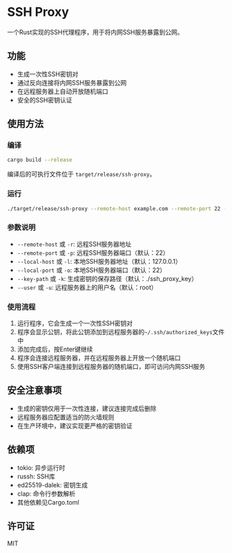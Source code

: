 # SSH Proxy

一个Rust实现的SSH代理程序，用于将内网SSH服务暴露到公网。

## 功能

- 生成一次性SSH密钥对
- 通过反向连接将内网SSH服务暴露到公网
- 在远程服务器上自动开放随机端口
- 安全的SSH密钥认证

## 使用方法

### 编译

```bash
cargo build --release
```

编译后的可执行文件位于 `target/release/ssh-proxy`。

### 运行

```bash
./target/release/ssh-proxy --remote-host example.com --remote-port 22 --user username
```

### 参数说明

- `--remote-host` 或 `-r`: 远程SSH服务器地址
- `--remote-port` 或 `-p`: 远程SSH服务器端口（默认：22）
- `--local-host` 或 `-l`: 本地SSH服务器地址（默认：127.0.0.1）
- `--local-port` 或 `-o`: 本地SSH服务器端口（默认：22）
- `--key-path` 或 `-k`: 生成密钥的保存路径（默认：./ssh_proxy_key）
- `--user` 或 `-u`: 远程服务器上的用户名（默认：root）

### 使用流程

1. 运行程序，它会生成一个一次性SSH密钥对
2. 程序会显示公钥，将此公钥添加到远程服务器的`~/.ssh/authorized_keys`文件中
3. 添加完成后，按Enter键继续
4. 程序会连接远程服务器，并在远程服务器上开放一个随机端口
5. 使用SSH客户端连接到远程服务器的随机端口，即可访问内网SSH服务

## 安全注意事项

- 生成的密钥仅用于一次性连接，建议连接完成后删除
- 远程服务器应配置适当的防火墙规则
- 在生产环境中，建议实现更严格的密钥验证

## 依赖项

- tokio: 异步运行时
- russh: SSH库
- ed25519-dalek: 密钥生成
- clap: 命令行参数解析
- 其他依赖见Cargo.toml

## 许可证

MIT 